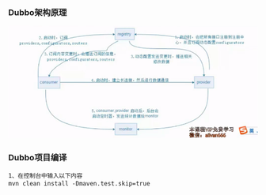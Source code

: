 ### Dubbo架构原理
![avatar](./pic/001_dubbo.png)

### Dubbo项目编译
```text
1、在控制台中输入以下内容
mvn clean install -Dmaven.test.skip=true
```
